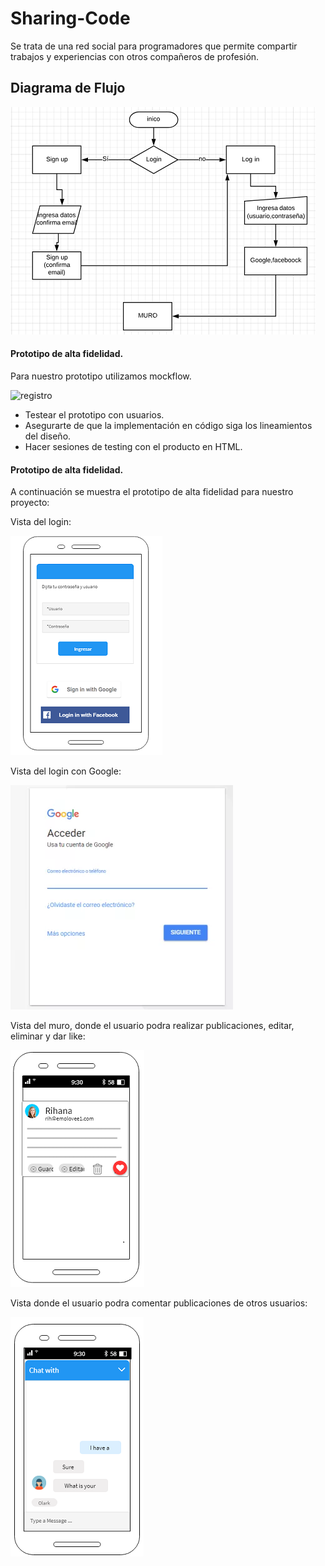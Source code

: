 # Sharing-Code

Se trata de una red social para programadores que permite compartir trabajos y experiencias con otros compañeros de profesión.

## Diagrama de Flujo

![Diagrama](./src/images/diagrama.PNG)

#### Prototipo de alta fidelidad.

Para nuestro prototipo utilizamos mockflow.

![registro](../images/captura.PNG)
* Testear el prototipo con usuarios.
* Asegurarte de que la implementación en código siga los lineamientos del
  diseño.
* Hacer sesiones de testing con el producto en HTML.

#### Prototipo de alta fidelidad.

A continuación se muestra el prototipo de alta fidelidad para nuestro proyecto:

Vista del login:

![captura](./src/images/captura.PNG)

Vista del login con Google:

![google](./src/images/google.PNG)

Vista del muro, donde el usuario podra realizar publicaciones, editar, eliminar y dar like:

![muro](./src/images/muro.PNG)

Vista donde el usuario podra comentar publicaciones de otros usuarios: 

![chat](./src/images/chat.PNG)